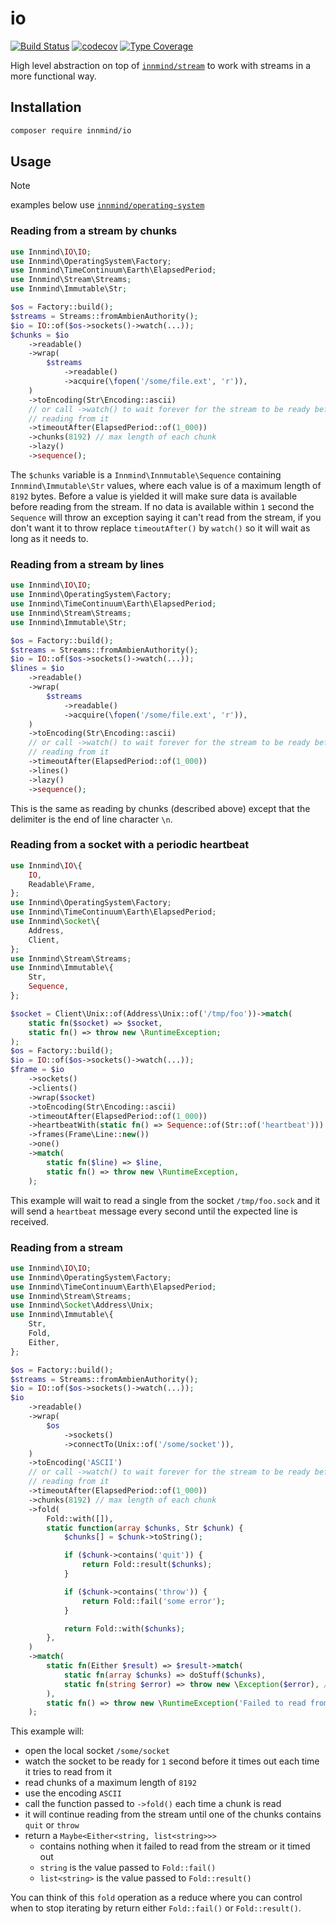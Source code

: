# io

[![Build Status](https://github.com/innmind/io/workflows/CI/badge.svg?branch=master)](https://github.com/innmind/io/actions?query=workflow%3ACI)
[![codecov](https://codecov.io/gh/innmind/io/branch/develop/graph/badge.svg)](https://codecov.io/gh/innmind/io)
[![Type Coverage](https://shepherd.dev/github/innmind/io/coverage.svg)](https://shepherd.dev/github/innmind/io)

High level abstraction on top of [`innmind/stream`](https://github.com/Innmind/Stream) to work with streams in a more functional way.

## Installation

```sh
composer require innmind/io
```

## Usage

> [!NOTE]
> examples below use [`innmind/operating-system`](https://github.com/Innmind/OperatingSystem)

### Reading from a stream by chunks

```php
use Innmind\IO\IO;
use Innmind\OperatingSystem\Factory;
use Innmind\TimeContinuum\Earth\ElapsedPeriod;
use Innmind\Stream\Streams;
use Innmind\Immutable\Str;

$os = Factory::build();
$streams = Streams::fromAmbienAuthority();
$io = IO::of($os->sockets()->watch(...));
$chunks = $io
    ->readable()
    ->wrap(
        $streams
            ->readable()
            ->acquire(\fopen('/some/file.ext', 'r')),
    )
    ->toEncoding(Str\Encoding::ascii)
    // or call ->watch() to wait forever for the stream to be ready before
    // reading from it
    ->timeoutAfter(ElapsedPeriod::of(1_000))
    ->chunks(8192) // max length of each chunk
    ->lazy()
    ->sequence();
```

The `$chunks` variable is a `Innmind\Innmutable\Sequence` containing `Innmind\Immutable\Str` values, where each value is of a maximum length of `8192` bytes. Before a value is yielded it will make sure data is available before reading from the stream. If no data is available within `1` second the `Sequence` will throw an exception saying it can't read from the stream, if you don't want it to throw replace `timeoutAfter()` by `watch()` so it will wait as long as it needs to.

### Reading from a stream by lines

```php
use Innmind\IO\IO;
use Innmind\OperatingSystem\Factory;
use Innmind\TimeContinuum\Earth\ElapsedPeriod;
use Innmind\Stream\Streams;
use Innmind\Immutable\Str;

$os = Factory::build();
$streams = Streams::fromAmbienAuthority();
$io = IO::of($os->sockets()->watch(...));
$lines = $io
    ->readable()
    ->wrap(
        $streams
            ->readable()
            ->acquire(\fopen('/some/file.ext', 'r')),
    )
    ->toEncoding(Str\Encoding::ascii)
    // or call ->watch() to wait forever for the stream to be ready before
    // reading from it
    ->timeoutAfter(ElapsedPeriod::of(1_000))
    ->lines()
    ->lazy()
    ->sequence();
```

This is the same as reading by chunks (described above) except that the delimiter is the end of line character `\n`.

### Reading from a socket with a periodic heartbeat

```php
use Innmind\IO\{
    IO,
    Readable\Frame,
};
use Innmind\OperatingSystem\Factory;
use Innmind\TimeContinuum\Earth\ElapsedPeriod;
use Innmind\Socket\{
    Address,
    Client,
};
use Innmind\Stream\Streams;
use Innmind\Immutable\{
    Str,
    Sequence,
};

$socket = Client\Unix::of(Address\Unix::of('/tmp/foo'))->match(
    static fn($socket) => $socket,
    static fn() => throw new \RuntimeException;
);
$os = Factory::build();
$io = IO::of($os->sockets()->watch(...));
$frame = $io
    ->sockets()
    ->clients()
    ->wrap($socket)
    ->toEncoding(Str\Encoding::ascii)
    ->timeoutAfter(ElapsedPeriod::of(1_000))
    ->heartbeatWith(static fn() => Sequence::of(Str::of('heartbeat')))
    ->frames(Frame\Line::new())
    ->one()
    ->match(
        static fn($line) => $line,
        static fn() => throw new \RuntimeException,
    );
```

This example will wait to read a single from the socket `/tmp/foo.sock` and it will send a `heartbeat` message every second until the expected line is received.

### Reading from a stream

```php
use Innmind\IO\IO;
use Innmind\OperatingSystem\Factory;
use Innmind\TimeContinuum\Earth\ElapsedPeriod;
use Innmind\Stream\Streams;
use Innmind\Socket\Address\Unix;
use Innmind\Immutable\{
    Str,
    Fold,
    Either,
};

$os = Factory::build();
$streams = Streams::fromAmbienAuthority();
$io = IO::of($os->sockets()->watch(...));
$io
    ->readable()
    ->wrap(
        $os
            ->sockets()
            ->connectTo(Unix::of('/some/socket')),
    )
    ->toEncoding('ASCII')
    // or call ->watch() to wait forever for the stream to be ready before
    // reading from it
    ->timeoutAfter(ElapsedPeriod::of(1_000))
    ->chunks(8192) // max length of each chunk
    ->fold(
        Fold::with([]),
        static function(array $chunks, Str $chunk) {
            $chunks[] = $chunk->toString();

            if ($chunk->contains('quit')) {
                return Fold::result($chunks);
            }

            if ($chunk->contains('throw')) {
                return Fold::fail('some error');
            }

            return Fold::with($chunks);
        },
    )
    ->match(
        static fn(Either $result) => $result->match(
            static fn(array $chunks) => doStuff($chunks),
            static fn(string $error) => throw new \Exception($error), // $error === 'some error'
        ),
        static fn() => throw new \RuntimeException('Failed to read from the stream or it timed out'),
    );
```

This example will:
- open the local socket `/some/socket`
- watch the socket to be ready for `1` second before it times out each time it tries to read from it
- read chunks of a maximum length of `8192`
- use the encoding `ASCII`
- call the function passed to `->fold()` each time a chunk is read
- it will continue reading from the stream until one of the chunks contains `quit` or `throw`
- return a `Maybe<Either<string, list<string>>>`
    - contains nothing when it failed to read from the stream or it timed out
    - `string` is the value passed to `Fold::fail()`
    - `list<string>` is the value passed to `Fold::result()`

You can think of this `fold` operation as a reduce where you can control when to stop iterating by return either `Fold::fail()` or `Fold::result()`.
